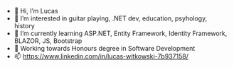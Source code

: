 - 👋 Hi, I’m Lucas
- 👀 I’m interested in guitar playing, .NET dev, education, psyhology, history
- 🌱 I’m currently learning ASP.NET, Entity Framework, Identity Framework, BLAZOR, JS, Bootstrap
- 💞️ Working towards Honours degree in Software Development
- 📫 https://www.linkedin.com/in/lucas-witkowski-7b937158/
